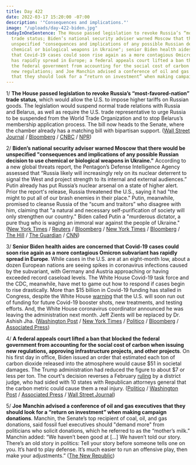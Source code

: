 ```yaml
---
title: Day 422
date: 2022-03-17 15:20:00 -07:00
description: '"Consequences and implications."'
image: "/uploads/day-422-biden.jpg"
todayInOneSentence: The House passed legislation to revoke Russia’s “most-favored-nation”
  trade status; Biden’s national security adviser warned Moscow that there would be
  unspecified "consequences and implications of any possible Russian decision to use
  chemical or biological weapons in Ukraine"; senior Biden health aides are concerned
  that Covid-19 cases could soon rise again as a more contagious Omicron subvariant
  has rapidly spread in Europe; a federal appeals court lifted a ban that blocked
  the federal government from accounting for the social cost of carbon when issuing
  new regulations; and Joe Manchin advised a conference of oil and gas executives
  that they should look for a “return on investment” when making campaign donations.
---
```


1/ **The House passed legislation to revoke Russia’s “most-favored-nation” trade status**, which would allow the U.S. to impose higher tariffs on Russian goods. The legislation would suspend normal trade relations with Russia and Belarus, as well as require the U.S. trade representative to urge Russia to be suspended from the World Trade Organization and to stop Belarus’s membership application process. The bill now heads to the Senate, where the chamber already has a matching bill with bipartisan support. ([Wall Street Journal](https://www.wsj.com/articles/house-passes-legislation-to-end-normal-trade-relations-with-russia-11647545860) / [Bloomberg](https://www.bloomberg.com/news/articles/2022-03-16/ukraine-update-more-talks-planned-as-russian-shelling-continues?sref=MIBMEEoj) / [CNBC](https://www.cnbc.com/2022/03/17/house-votes-to-strip-russias-most-favored-nation-trade-status.html) / [NPR](https://www.npr.org/live-updates/morning-edition-2022-03-17))

2/ **Biden’s national security adviser warned Moscow that there would be unspecified "consequences and implications of any possible Russian decision to use chemical or biological weapons in Ukraine."** According to a new global threats report, the Pentagon’s Defense Intelligence Agency assessed that “Russia likely will increasingly rely on its nuclear deterrent to signal the West and project strength to its internal and external audiences.” Putin already has put Russia’s nuclear arsenal on a state of higher alert. Prior the report's release, Russia threatened the U.S., saying it had "the might to put all of our brash enemies in their place." Putin, meanwhile, promised to cleanse Russia of the “scum and traitors” who disagree with him, claiming that "a natural and necessary self-purification of society will only strengthen our country." Biden called Putin a "murderous dictator, a pure thug who is waging an immoral war against the people of Ukraine." ([New York Times](https://www.nytimes.com/live/2022/03/16/world/ukraine-russia-war#jake-sullivan-moscow-chemical-weapons) / [Reuters](https://www.reuters.com/world/europe/russia-will-put-its-enemies-such-united-states-their-place-medvedev-says-2022-03-17/) / [Bloomberg](https://www.bloomberg.com/news/articles/2022-03-17/putin-is-likely-to-make-nuclear-threats-if-war-drags-u-s-says?sref=MIBMEEoj) / [New York Times](https://www.nytimes.com/2022/03/16/world/europe/putin-russia-ukraine-protests.html) / [Bloomberg](https://www.bloomberg.com/news/articles/2022-03-16/in-a-chilling-threat-putin-vows-to-rid-russia-of-traitors?sref=MIBMEEoj) / [The Hill](https://thehill.com/policy/national-security/598423-sullivan-warns-russian-counterpart-against-using-chemical-weapons-in) / [The Guardian](https://www.theguardian.com/us-news/live/2022/mar/17/biden-ukraine-latest-news-us-ukraine-russia-weapons-aid?filterKeyEvents=false&page=with:block-623370988f0832c62ade05e9#block-623370988f0832c62ade05e9) / [CNN](https://www.cnn.com/2022/03/17/politics/biden-putin-pure-thug/))

3/ **Senior Biden health aides are concerned that Covid-19 cases could soon rise again as a more contagious Omicron subvariant has rapidly spread in Europe**. While cases in the U.S. are at an eight-month low, about a dozen European nations are seeing spikes in coronavirus infections caused by the subvariant, with Germany and Austria approaching or having exceeded record caseload levels. The White House Covid-19 task force and the CDC, meanwhile, have met to game out how to respond if cases begin to rise drastically. More than $15 billion in Covid-19 funding has stalled in Congress, despite the White House [warning](https://whatthefuckjusthappenedtoday.com/2022/03/15/day-420/#1-the-white-house-will-wind-down-a-c) that the U.S. will soon run out of funding for future Covid-19 booster shots, new treatments, and testing efforts. And, the White House coronavirus coordinator announced he was leaving the administration next month. Jeff Zients will be replaced by Dr. Ashish Jha. ([Washington Post](https://www.washingtonpost.com/health/2022/03/16/covid-ba2-omicron-surge/) / [New York Times](https://www.nytimes.com/live/2022/03/17/world/covid-19-mandates-cases-vaccine#europes-rising-caseloads-could-foreshadow-a-second-omicron-surge-in-the-us) / [Politico](https://www.politico.com/news/2022/03/17/europes-covid-spike-has-biden-officials-concerned-could-lead-to-return-of-masks-00018159) / [Bloomberg](https://www.bloomberg.com/news/articles/2022-03-17/fauci-says-u-s-covid-cases-could-soon-rise-as-funding-runs-dry?srnd=premium&sref=MIBMEEoj) / [Associated Press](https://apnews.com/article/biden-covid-health-public-health-1f0efe622815f0d81ab65aa6a35bcc2a))

4/ **A federal appeals court lifted a ban that blocked the federal government from accounting for the social cost of carbon when issuing new regulations, approving infrastructure projects, and other projects**. On his first day in office, Biden issued an order that estimated each ton of carbon dioxide released into the atmosphere would cause $51 in societal damages. The Trump administration had reduced the figure to about $7 or less per ton. The court's decision reverses a February [ruling](https://whatthefuckjusthappenedtoday.com/2022/02/24/day-401/#4-the-white-house-science-office-wil) by a district judge, who had sided with 10 states with Republican attorneys general that the carbon metric could cause them a real injury. ([Politico](https://www.politico.com/news/2022/03/16/appeals-court-social-cost-carbon-biden-trump-00017986) / [Washington Post](https://www.washingtonpost.com/climate-environment/2022/03/16/social-cost-of-carbon-ruling/) / [Associated Press](https://apnews.com/article/climate-business-environment-louisiana-new-orleans-d3b9ad5f5ddfce695b63a7b69a03041b) / [Wall Street Journal](https://www.wsj.com/articles/biden-administration-can-use-higher-climate-cost-estimate-in-making-policy-appeals-court-rules-11647490233?mod=politics_lead_pos7))

5/ **Joe Manchin advised a conference of oil and gas executives that they should look for a “return on investment” when making campaign donations**. Manchin, the Senate’s top recipient of coal, oil, and gas donations, said fossil fuel executives should "demand more" from politicians who solicit donations, which he referred to as the “mother’s milk.” Manchin added: “We haven’t been good at \[...\] We haven’t told our story. There’s an old story in politics: Tell your story before someone tells one on you. It’s hard to play defense. It’s much easier to run an offensive play, then make your adjustments.” ([The New Republic](https://newrepublic.com/article/165746/joe-manchin-sank-sarah-bloom-raskins-nomination))
